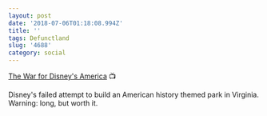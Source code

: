 ```yaml
---
layout: post
date: '2018-07-06T01:18:08.994Z'
title: ''
tags: Defunctland
slug: '4688'
category: social
---
```

[The War for Disney&#39;s America](https://www.youtube.com/watch?v=-oqDqnQR5Aw) 📺

Disney&#39;s failed attempt to build an American history themed park in Virginia. Warning: long, but worth it.
